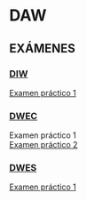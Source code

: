 # DAW
## EXÁMENES

### [**DIW**](https://github.com/Britza/DAW/tree/main/DIW)
[Examen práctico 1](https://github.com/Britza/DAW/blob/main/DIW/Examen%20practico%201%20DIW.pdf)  

### [**DWEC**](https://github.com/Britza/DAW/tree/main/DWEC)
Examen práctico 1  
[Examen práctico 2](https://github.com/Britza/DAW/tree/main/DWEC/ExamenPractico2)
### [**DWES**](https://github.com/Britza/DAW/tree/main/DWES)
[Examen práctico 1](https://github.com/Britza/DAW/blob/main/DWES/Ex%C3%A1men%20pr%C3%A1ctico%201%20DWES.pdf)


